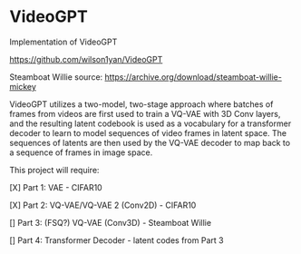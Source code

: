 # VideoGPT
Implementation of VideoGPT

https://github.com/wilson1yan/VideoGPT

Steamboat Willie source: https://archive.org/download/steamboat-willie-mickey

VideoGPT utilizes a two-model, two-stage approach where batches of frames
from videos are first used to train a VQ-VAE with 3D Conv layers, and the resulting latent
codebook is used as a vocabulary for a transformer decoder to learn to model sequences of
video frames in latent space. The sequences of latents are then used by the VQ-VAE decoder
to map back to a sequence of frames in image space.

This project will require:

[X] Part 1: VAE - CIFAR10

[X] Part 2: VQ-VAE/VQ-VAE 2 (Conv2D) - CIFAR10

[] Part 3: (FSQ?) VQ-VAE (Conv3D) - Steamboat Willie

[] Part 4: Transformer Decoder - latent codes from Part 3
